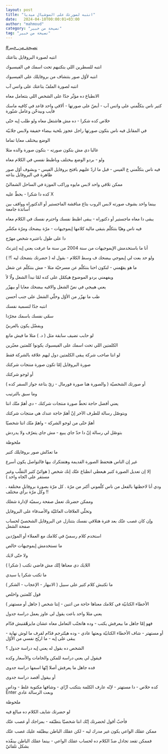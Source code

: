 ```yaml
---
layout: post
title: "انتبه لصورتك على السوشيال ميديا"
date:   2024-04-10T00:00:01+03:00
author: "mahmoud"
category: "نصيحة من خبير"
tag: "نصيحة من خبير"
---
```



[<u>\#نصيحة\_من\_خبير</u>](https://www.facebook.com/hashtag/%D9%86%D8%B5%D9%8A%D8%AD%D8%A9_%D9%85%D9%86_%D8%AE%D8%A8%D9%8A%D8%B1?__eep__=6&__cft__%5b0%5d=AZWytcMp9fYqCqPy6zPe7jtA3H2IdXoF5Mw2ShDX3H99We65UetjldRGPZ5h2jNCqAIDiA3WlnILk8fPbZye3q4smu25KvrdAB_Egi-STZ9GOkOWqhaLZcIENqLv7UssQ6a1Fka70h1R2RYqlGxKE-WqJUjzF1YOLetI8heqM_KAVSkjAtM-kqM9Aek6CS5D4RI&__tn__=*NK-R)




انتبه لصورة البروفايل بتاعتك

انتبه للسطرين اللي بتكتبهم تحت اسمك في الفيسبوك

انتبه لأوّل صور بتتشاف من بروفايلك على الفيسبوك

انتبه لصورة الملفّ بتاعتك على واتس آب




الانطباع ده مؤثّر جدّا على الشخص اللي بتتعامل معاه

كتير ناس بتكلّمني على واتس آب - أبصّ على صورتها - ألاقي
واحد قاعد في كافيه ماسك فايب وبيدخّن وعامل شبّورة

خلاص كده شكرا - ده مش هاشتغل معاه ولو طلب إيه حتّى




في المقابل فيه ناس بتكون صورتها راجل عجوز بلحية بيضاء
خفيفة ولابس جلابيّة

الوضع بيختلف معايا تماما




غالبا دي مش بتكون صورته - بتكون صورة والده مثلا

ولو - بردو الوضع بيختلف وباظبط نفسي في الكلام
معاه




فيه ناس بتكلّمني ع الفيس - قبل ما اردّ عليهم بافتح بروفايل
الفيس - وبشوف أوّل صور ظاهرة في البروفايل بتاعه

ممكن تلاقي واحد لابس مايوه وراكب الموزة في الساحل
الشماليّ

كده دا شكرا - بحطّ عليه X




بينما واحد بشوف صورته لابس الروب بتاع مناقشة الماجستير
أو الدكتوراه وواقف بين أساتذة جامعة

يبقى دا معاه ماجستير أو دكتوراه - يبقى اظبط نفسك واحترم
نفسك في الكلام معاه




فيه ناس وهيّا بتتكلّم بتبقى مالية كلامها إيموجيهات - مرّة
بيضحك ومرّة مكشّر

دا على طول باعتبره شخص مهرّج




أنا ما باستخدمش الإيموجيهات من سنة 2004 من سنة ما عرفت
يعني إيه إنترنتّ

ولو حد بعت لي إيموجي بيضحك ف وسط الكلام - بقول له (
حضرتك بتضحك ليه ؟! )

ما هو يفهّمني - لنكون احنا بنتكلّم عن مسرحيّة مثلا - مش
بنتكلّم عن شغل




ويفهمني بردو الموضوع هيكمّل على كده لمّا نبدأ الشغل ولّا
لأ

يعني هييجي في نصّ الشغل والاقيه بيضحك معايا أو
بيهزّر

طب ما نهزّر من الأوّل وخلّي الشغل على جنب أحسن




انتبه جدّا لتسمية نفسك

سمّي نفسك باسمك مجرّدا

ويفضّل يكون بالعربيّ

لو حابب تضيف سابقة مثل ( د. ) مثلا ما فيش مانع




الكلمتين اللي تحت اسمك على الفيسبوك يكونوا كلمتين
معبّرين

لو انتا صاحب شركة يبقى الكلمتين دول ليهم علاقة بالشركة
فقط




صورة البروفايل إمّا تكون صورة منتجات شركتك

أو لوجو شركتك

أو صورتك الشخصيّة ( والصورة هنا صورة فورمال - زيّ بتاعة
جواز السفر كده )




وما سبق بالترتيب

يعني أفضل حاجة تحطّ صورة منتجات شركتك - دي أهمّ منّك
انتا

وبتوصّل رسالة للطرف الآخر إنّ أهمّ حاجة عندك هي منتجات
شركتك

أهمّ حتّى من لوجو الشركة - واهمّ منّك انتا شخصيّا

بتوصّل لي رسالة إنّ دا حدّ جاي يبيع - مش جاي يتعرّف ولا
يدردش




ملحوظة

ما تعدّلش صور بروفايلك كتير

غير إن الناس هتحفظ الصورة القديمة وهتفتكرك بيها فالتواصل
يكون أسرع

إلا إن تعديل الصورة كتير هيعطي انطباع عنّك إنك شخص (
هوائيّ كثير التقلّب وغير مستقر على اتّجاه واحد )




ودي أنا لاحظتها بالفعل من ناس كلّموني أكتر من مرّة . كل
مرّة بصورة بروفايل مختلفة . وكل مرّة برأي مختلف !!




وممكن حضرتك تعمل صفحة رسميّة لإدارة شغلك

وتخلّي العلاقات العائليّة والأصدقاء على البروفايل

وإن كان غصب عنّك بعد فترة هتلاقي نفسك بتتنازل عن
البروفايل الشخصيّ لحساب صفحة الشغل




استخدم كلام رسميّ في كلامك مع العملاء أو المورّدين

ما تستخدمش إيموجيهات خالص

ولا حتّى لايك

اللايك دي معناها إنّك مش فاضي تكتب ( شكرا )

ما تكتب شكرا يا سيدي




ما تكتبش كلام كتير على سبيل ( الانبهار - الإعجاب -
الشكر )

قول كلمتين واخلص




الأخطاء الكتابيّة في كلامك معناها حاجة من اتنين - إنتا
شخص ( جاهل أو مستهتر )

يعني مثلا واحد باعت يقول لى عاوز يعمل دراسة جدول




فهو إمّا جاهل ما بيعرفش يكتب - وده هاتجنّب التعامل معاه
عشان مايزهّقنيش قدّام




أو مستهتر - شاف الأخطاء الكتابيّة وبعتها عادي - وده
هيتّترجم قدّام لقرف ما لوش نهاية - يبقى على إيه - ما اريّح نفسي من
الأوّل




الشخص ده بقول له يعني إيه دراسة جدول ؟

فيقول لي يعني دراسة للمكن والخامات والأسعار وكده

فده جاهل ما يعرفش أصلا إنّها اسمها دراسة جدوى




أو بيقول أقصد دراسة جدوى

كده خلاص - دا مستهتر - لإنّه عارف الكلمة بتتكتب ازّاي -
وشافها مكتوبة غلط - وداس Enter وبعت الرسالة
عادي




ملحوظة

لو حضرتك شايف الكلام ده مبالغ فيه

فأحبّ أقول لحضرتك إنّك انتا شخصيّا بتطبّقه - بمزاجك أو غصب
عنّك




ممكن عقلك الواعي يكون غير مدرك ليه - لكن عقلك الباطن
بيطبّقه عليك غصب عنّك

فممكن تقعد تجادل ضدّ الكلام ده لحساب عقلك الواعي - بينما
عقلك الباطن بينفّذه بشكل تلقائيّ
